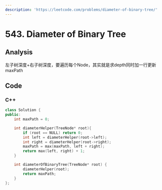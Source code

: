 ```yaml
---
description: 'https://leetcode.com/problems/diameter-of-binary-tree/'
---
```


# 543. Diameter of Binary Tree

## Analysis

左子树深度+右子树深度，要遍历每个Node，其实就是求depth同时加一行更新maxPath

## Code

### C++ 

```cpp
class Solution {
public:
    int maxPath = 0;

    int diameterHelper(TreeNode* root){
        if (root == NULL) return 0;
        int left = diameterHelper(root->left);
        int right = diameterHelper(root->right);
        maxPath = max(maxPath, left + right);
        return max(left, right) + 1;
    }

    int diameterOfBinaryTree(TreeNode* root) {
        diameterHelper(root);
        return maxPath;
    }
};
```

